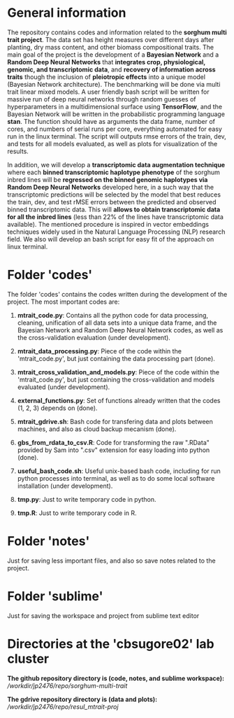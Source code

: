 # General information

The repository contains codes and information related to the **sorghum multi trait project**. The data set has height measures over different days after planting, dry mass content, and other biomass compositional traits. The main goal of the project is the development of a **Bayesian Network** and a **Random Deep Neural Networks** that **integrates crop, physiological, genomic, and transcriptomic data**, and **recovery of information across traits** though the inclusion of **pleiotropic effects** into a unique model (Bayesian Network architecture). The benchmarking will be done via multi trait linear mixed models. A user friendly bash script will be written for massive run of deep neural networks through random guesses of hyperparameters in a multidimensional surface using **TensorFlow**, and the Bayesian Network will be written in the probabilistic programming language **stan**. The function should have as arguments the data frame, number of cores, and numbers of serial runs per core, everything automated for easy run in the linux terminal. The script will outputs rmse errors of the train, dev, and tests for all models evaluated, as well as plots for visualization of the results. 

In addition, we will develop a **transcriptomic data augmentation technique** where each **binned transcriptomic haplotype phenotype** of the sorghum inbred lines will be **regressed on the binned genomic haplotypes via Random Deep Neural Networks** developed here, in a such way that the transcriptomic predictions will be selected by the model that best reduces the train, dev, and test rMSE errors between the predicted and observed binned transcriptomic data. This will **allows to obtain transcriptomic data for all the inbred lines** (less than 22% of the lines have transcriptomic data available). The mentioned procedure is inspired in vector embeddings techniques widely used in the Natural Language Processing (NLP) research field. We also will develop an bash script for easy fit of the approach on linux terminal.	

# Folder 'codes'

The folder 'codes' contains the codes written during the development of the project. The most important codes are:

1. **mtrait_code.py**: Contains all the python code for data processing, cleaning, unification of all data sets into a unique data frame, and the Bayesian Network and Random Deep Neural Network codes, as well as the cross-validation evaluation (under development).

2. **mtrait_data_processing.py**: Piece of the code within the 'mtrait_code.py', but just containing the data processing part (done).

3. **mtrait_cross_validation_and_models.py**: Piece of the code within the 'mtrait_code.py', but just containing the cross-validation and models evaluated (under development).

2. **external_functions.py**: Set of functions already written that the codes (1, 2, 3) depends on (done).

3. **mtrait_gdrive.sh**: Bash code for transfering data and plots between machines, and also as cloud backup mecanism (done).

4. **gbs_from_rdata_to_csv.R**: Code for transforming the raw ".RData" provided by Sam into ".csv" extension for easy loading into python (done).

5. **useful_bash_code.sh**: Useful unix-based bash code, including for run python processes into terminal, as well as to do some local software installation (under development).

6. **tmp.py**: Just to write temporary code in python.

7. **tmp.R**: Just to write temporary code in R.

# Folder 'notes'

Just for saving less important files, and also so save notes related to the project.

# Folder 'sublime'

Just for saving the workspace and project from sublime text editor

# Directories at the 'cbsugore02' lab cluster

**The github repository directory is (code, notes, and sublime workspace):** */workdir/jp2476/repo/sorghum-multi-trait*

**The gdrive repository directory is (data and plots):** */workdir/jp2476/repo/resul_mtrait-proj*

